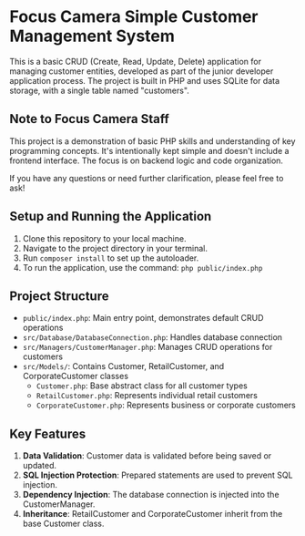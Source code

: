 # Focus Camera Simple Customer Management System

This is a basic CRUD (Create, Read, Update, Delete) application for managing customer entities, developed as part of the junior developer application process. The project is built in PHP and uses SQLite for data storage, with a single table named "customers".

## Note to Focus Camera Staff

This project is a demonstration of basic PHP skills and understanding of key programming concepts. It's intentionally kept simple and doesn't include a frontend interface. The focus is on backend logic and code organization.

If you have any questions or need further clarification, please feel free to ask!


## Setup and Running the Application

1. Clone this repository to your local machine.
2. Navigate to the project directory in your terminal.
3. Run `composer install` to set up the autoloader.
4. To run the application, use the command: `php public/index.php`

## Project Structure

- `public/index.php`: Main entry point, demonstrates default CRUD operations
- `src/Database/DatabaseConnection.php`: Handles database connection
- `src/Managers/CustomerManager.php`: Manages CRUD operations for customers
- `src/Models/`: Contains Customer, RetailCustomer, and CorporateCustomer classes
  - `Customer.php`: Base abstract class for all customer types
  - `RetailCustomer.php`: Represents individual retail customers
  - `CorporateCustomer.php`: Represents business or corporate customers

## Key Features

1. **Data Validation**: Customer data is validated before being saved or updated.
2. **SQL Injection Protection**: Prepared statements are used to prevent SQL injection.
3. **Dependency Injection**: The database connection is injected into the CustomerManager.
4. **Inheritance**: RetailCustomer and CorporateCustomer inherit from the base Customer class.
